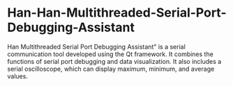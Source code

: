 # Han-Han-Multithreaded-Serial-Port-Debugging-Assistant
Han Multithreaded Serial Port Debugging Assistant" is a serial communication tool developed using the Qt framework. It combines the functions of serial port debugging and data visualization. It also includes a serial oscilloscope, which can display maximum, minimum, and average values.

